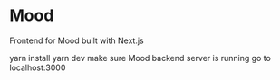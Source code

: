 # Mood

Frontend for Mood built with Next.js

yarn install
yarn dev
make sure Mood backend server is running
go to localhost:3000